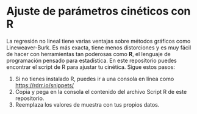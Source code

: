 # Ajuste de parámetros cinéticos con R
La regresión no lineal tiene varias ventajas sobre métodos gráficos como Lineweaver-Burk. Es más exacta, tiene menos distorciones y es muy fácil de hacer con herramientas tan poderosas como **R**, el lenguaje de programación pensado para estadística.
En este repositorio puedes encontrar el script de R para ajustar tu cinética. Sigue estos pasos:
1. Si no tienes instalado R, puedes ir a una consola en línea como https://rdrr.io/snippets/
2. Copia y pega en la consola el contenido del archivo Script R de este repositorio.
3. Reemplaza los valores de muestra con tus propios datos.
